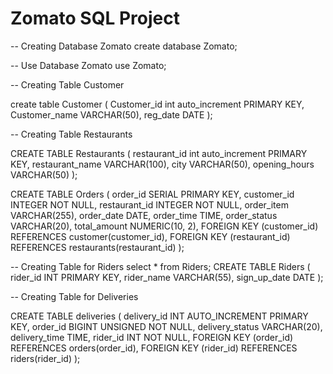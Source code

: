 # Zomato SQL Project

-- Creating Database Zomato 
create database Zomato;

-- Use Database Zomato
use Zomato;

-- Creating Table Customer

create table Customer
(
Customer_id int auto_increment PRIMARY KEY,
Customer_name VARCHAR(50),
reg_date DATE
);

-- Creating Table Restaurants

CREATE TABLE Restaurants (
    restaurant_id int auto_increment PRIMARY KEY,
    restaurant_name VARCHAR(100),
    city VARCHAR(50),
    opening_hours VARCHAR(50)
);

CREATE TABLE Orders (
    order_id SERIAL PRIMARY KEY,
    customer_id INTEGER NOT NULL,
    restaurant_id INTEGER NOT NULL,
    order_item VARCHAR(255),
    order_date DATE,
    order_time TIME,
    order_status VARCHAR(20),
    total_amount NUMERIC(10, 2),
    FOREIGN KEY (customer_id) REFERENCES customer(customer_id),
    FOREIGN KEY (restaurant_id) REFERENCES restaurants(restaurant_id)
);

-- Creating Table for Riders 
select * from Riders;
CREATE TABLE Riders (
    rider_id INT PRIMARY KEY,
    rider_name VARCHAR(55),
    sign_up_date DATE
);


-- Creating Table for Deliveries

CREATE TABLE deliveries (
    delivery_id INT AUTO_INCREMENT PRIMARY KEY,
    order_id BIGINT UNSIGNED NOT NULL,
    delivery_status VARCHAR(20),
    delivery_time TIME,
    rider_id INT NOT NULL,
    FOREIGN KEY (order_id) REFERENCES orders(order_id),
    FOREIGN KEY (rider_id) REFERENCES riders(rider_id)
);












